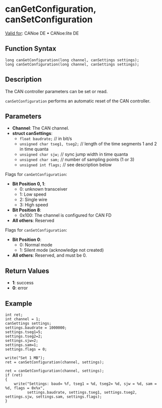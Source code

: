 # canGetConfiguration, canSetConfiguration

[Valid for](../../../Shared/FeatureAvailability.md): CANoe DE • CANoe:lite DE

## Function Syntax

```plaintext
long canGetConfiguration(long channel, canSettings settings);
long canSetConfiguration(long channel, canSettings settings);
```

## Description

The CAN controller parameters can be set or read.

`canSetConfiguration` performs an automatic reset of the CAN controller.

## Parameters

- **Channel**: The CAN channel.
- **struct canSettings**:
  - `float baudrate;` // in bit/s
  - `unsigned char tseg1, tseg2;` // length of the time segments 1 and 2 in time quanta
  - `unsigned char sjw;` // sync jump width in time quanta
  - `unsigned char sam;` // number of sampling points (1 or 3)
  - `unsigned int flags;` // see description below

Flags for `canGetConfiguration`:
- **Bit Position 0, 1**:
  - 0: unknown transceiver
  - 1: Low speed
  - 2: Single wire
  - 3: High speed
- **Bit Position 8**:
  - 0x100: The channel is configured for CAN FD
- **All others**: Reserved

Flags for `canSetConfiguration`:
- **Bit Position 0**:
  - 0: Normal mode
  - 1: Silent mode (acknowledge not created)
- **All others**: Reserved, and must be 0.

## Return Values

- **1**: success
- **0**: error

## Example

```plaintext
int ret;
int channel = 1;
canSettings settings;
settings.baudrate = 1000000;
settings.tseg1=5;
settings.tseg2=2;
settings.sjw=2;
settings.sam=1;
settings.flags = 0;

write("Set 1 MB");
ret = canSetConfiguration(channel, settings);

ret = canGetConfiguration(channel, settings);
if (ret)
{
    write("Settings: baud= %f, tseg1 = %d, tseg2= %d, sjw = %d, sam = %d, flags = 0x%x",
          settings.baudrate, settings.tseg1, settings.tseg2, settings.sjw, settings.sam, settings.flags);
}
```
